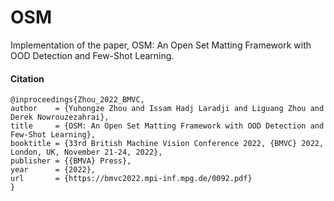 # OSM
Implementation of the paper, OSM: An Open Set Matting Framework with OOD Detection and Few-Shot Learning.

#### Citation
```
@inproceedings{Zhou_2022_BMVC,
author    = {Yuhongze Zhou and Issam Hadj Laradji and Liguang Zhou and Derek Nowrouzezahrai},
title     = {OSM: An Open Set Matting Framework with OOD Detection and Few-Shot Learning},
booktitle = {33rd British Machine Vision Conference 2022, {BMVC} 2022, London, UK, November 21-24, 2022},
publisher = {{BMVA} Press},
year      = {2022},
url       = {https://bmvc2022.mpi-inf.mpg.de/0092.pdf}
}
```
